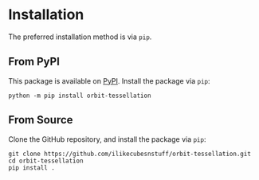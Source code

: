# Installation

The preferred installation method is via `pip`.

## From PyPI

This package is available on [PyPI](https://pypi.org/project/orbit-tessellation/). Install the package via `pip`:

```
python -m pip install orbit-tessellation
```

## From Source

Clone the GitHub repository, and install the package via `pip`:

```
git clone https://github.com/ilikecubesnstuff/orbit-tessellation.git
cd orbit-tessellation
pip install .
```
